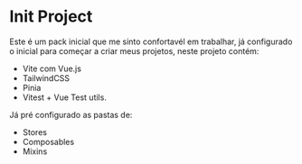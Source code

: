# Init Project

Este é um pack inicial que me sinto confortavél em trabalhar, já configurado o inicial para começar a criar meus projetos, neste projeto contém:

- Vite com Vue.js
- TailwindCSS
- Pinia
- Vitest + Vue Test utils.

Já pré configurado as pastas de:

- Stores
- Composables
- Mixins
